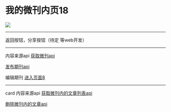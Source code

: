 # 我的微刊内页18

![](http://wx2.sinaimg.cn/mw690/625e5890ly1fempgd6pufj21kw23vqv5.jpg)

---

返回按钮，分享按钮（待定 等web开发）

----

内容来源api [获取微刊api](https://github.com/zhangshanhai/readthis-api/blob/master/doc/collections.md#%E8%8E%B7%E5%8F%96%E5%BE%AE%E5%88%8A)

[发布期刊api](https://github.com/zhangshanhai/readthis-api/blob/master/doc/collections.md#%E5%8F%91%E5%B8%83%E6%9C%9F%E5%88%8A)

编辑期刊 [进入页面8](https://github.com/zhangshanhai/readthis-web/blob/master/pm/20.md)

----

card 内容来源api [获取微刊内的文章列表api](https://github.com/zhangshanhai/readthis-api/blob/master/doc/collections.md#%E8%8E%B7%E5%8F%96%E5%BE%AE%E5%88%8A%E5%86%85%E7%9A%84%E6%96%87%E7%AB%A0%E5%88%97%E8%A1%A8)


[删除微刊内的文章api](https://github.com/zhangshanhai/readthis-api/blob/master/doc/collections.md#%E5%88%A0%E9%99%A4%E5%BE%AE%E5%88%8A%E5%86%85%E7%9A%84%E6%96%87%E7%AB%A0)